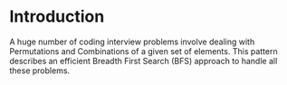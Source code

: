# Introduction

A huge number of coding interview problems involve dealing with Permutations and Combinations 
of a given set of elements. 
This pattern describes an efficient Breadth First Search (BFS) approach to handle all these problems.